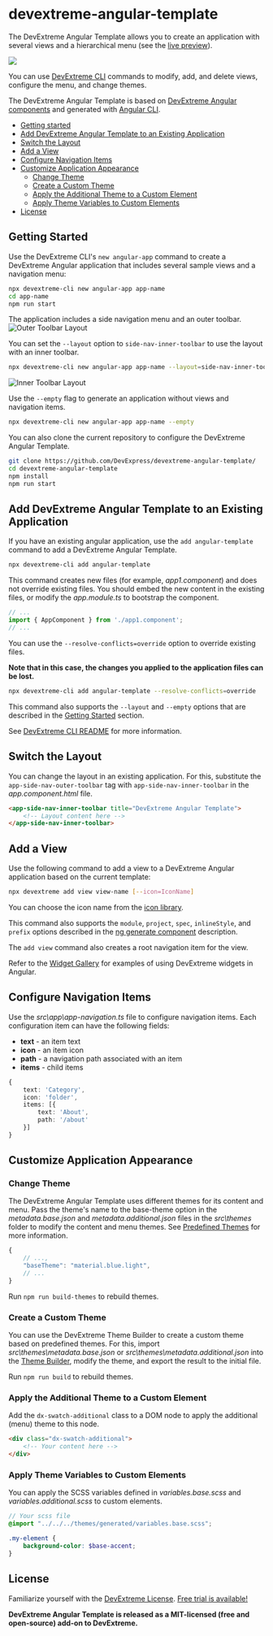  # devextreme-angular-template

The DevExtreme Angular Template allows you to create an application with several views and a hierarchical menu (see the [live preview](https://devexpress.github.io/devextreme-angular-template)).

![](https://user-images.githubusercontent.com/2280467/55783878-138cfd00-5ab8-11e9-8946-cb6c9de96ce1.png)

You can use [DevExtreme CLI](https://github.com/DevExpress/devextreme-cli) commands to modify, add, and delete views, configure the menu, and change themes.

The DevExtreme Angular Template is based on [DevExtreme Angular components](https://github.com/devexpress/DevExtreme-angular) and generated with [Angular CLI](https://github.com/angular/angular-cli).

* [Getting started](#getting-started)
* [Add DevExtreme Angular Template to an Existing Application](#add-template-to-existing-app)
* [Switch the Layout](#switch-layout)
* [Add a View](#add-view)
* [Configure Navigation Items](#configure-nav-items)
* [Customize Application Appearance](#customize-application-appearance)
  * [Change Theme](#change-theme)
  * [Create a Custom Theme](#create-custom-theme)
  * [Apply the Additional Theme to a Custom Element](#apply-additional-theme-to-custom-element)
  * [Apply Theme Variables to Custom Elements](#apply-theme-variables)
* [License](#license)

## <a name="getting-started"></a>Getting Started

Use the DevExtreme CLI's `new angular-app` command to create a DevExtreme Angular application that includes several sample views and a navigation menu:

```bash
npx devextreme-cli new angular-app app-name
cd app-name
npm run start
```

The application includes a side navigation menu and an outer toolbar.
![Outer Toolbar Layout](https://user-images.githubusercontent.com/2280467/55954182-b71c1000-5c66-11e9-8fcf-80d193a805c2.png)

You can set the `--layout` option to `side-nav-inner-toolbar` to use the layout with an inner toolbar.

```bash
npx devextreme-cli new angular-app app-name --layout=side-nav-inner-toolbar
```

![Inner Toolbar Layout](https://user-images.githubusercontent.com/2280467/55954209-cc913a00-5c66-11e9-8502-c99824b192e1.png)

Use the `--empty` flag to generate an application without views and navigation items.

```bash
npx devextreme-cli new angular-app app-name --empty
```

You can also clone the current repository to configure the DevExtreme Angular Template.

```bash
git clone https://github.com/DevExpress/devextreme-angular-template/
cd devextreme-angular-template
npm install
npm run start
```

## <a name="add-template-to-existing-app"></a>Add DevExtreme Angular Template to an Existing Application

If you have an existing angular application, use the `add angular-template` command to add a DevExtreme Angular Template.

```bash
npx devextreme-cli add angular-template
```

This command creates new files (for example, *app1.component*) and does not override existing files. You should embed the new content in the existing files, or modify the *app.module.ts* to bootstrap the component.

```TypeScript
// ...
import { AppComponent } from './app1.component';
// ...
```

You can use the `--resolve-conflicts=override` option to override existing files.

**Note that in this case, the changes you applied to the application files can be lost.**

```bash
npx devextreme-cli add angular-template --resolve-conflicts=override
```

This command also supports the `--layout` and `--empty` options that are described in the [Getting Started](#getting-started) section.

See [DevExtreme CLI README](https://github.com/devexpress/DevExtreme-cli#add-devextreme-to-an-existing-application) for more information.

## <a name="switch-layout"></a>Switch the Layout

You can change the layout in an existing application. For this, substitute the `app-side-nav-outer-toolbar` tag with `app-side-nav-inner-toolbar` in the *app.component.html* file.

```html
<app-side-nav-inner-toolbar title="DevExtreme Angular Template">
    <!-- Layout content here -->
</app-side-nav-inner-toolbar>
```

## <a name="add-view"></a>Add a View

Use the following command to add a view to a DevExtreme Angular application based on the current template:

```bash
npx devextreme add view view-name [--icon=IconName]
```

You can choose the icon name from the [icon library](https://js.devexpress.com/Documentation/Guide/Themes/Icon_Library/).

This command also supports the `module`, `project`, `spec`, `inlineStyle`, and `prefix` options described in the [ng generate component](https://github.com/angular/angular-cli/wiki/generate-component) description.

The `add view` command also creates a root navigation item for the view.

Refer to the [Widget Gallery](https://js.devexpress.com/Demos/WidgetsGallery/) for examples of using DevExtreme widgets in Angular.

## <a name="configure-nav-items"></a>Configure Navigation Items

Use the *src\app\app-navigation.ts* file to configure navigation items. Each configuration item can have the following fields:

- **text** - an item text
- **icon** - an item icon
- **path** - a navigation path associated with an item
- **items** - child items

```TypeScript
{
    text: 'Category',
    icon: 'folder',
    items: [{
        text: 'About',
        path: '/about'
    }]
}
```

## <a name="customize-application-appearance"></a>Customize Application Appearance

### <a name="change-theme"></a>Change Theme

The DevExtreme Angular Template uses different themes for its content and menu. Pass the theme's name to the base-theme option in the *metadata.base.json* and *metadata.additional.json* files in the *src\themes* folder to modify the content and menu themes. See [Predefined Themes](https://js.devexpress.com/Documentation/Guide/Themes/Predefined_Themes/) for more information.

```javascript
{
    // ...,
    "baseTheme": "material.blue.light",
    // ...
}
```

Run `npm run build-themes` to rebuild themes.

### <a name="create-custom-theme"></a>Create a Custom Theme

You can use the DevExtreme Theme Builder to create a custom theme based on predefined themes. For this, import *src\themes\metadata.base.json* or *src\themes\metadata.additional.json* into the [Theme Builder](https://js.devexpress.com/Documentation/Guide/Themes/Theme_Builder/), modify the theme, and export the result to the initial file.

Run `npm run build` to rebuild themes.

### <a name="apply-additional-theme-to-custom-element"></a>Apply the Additional Theme to a Custom Element

Add the `dx-swatch-additional` class to a DOM node to apply the additional (menu) theme to this node.

```html
<div class="dx-swatch-additional">
    <!-- Your content here -->
</div>
```

### <a name="apply-theme-variables"></a>Apply Theme Variables to Custom Elements

You can apply the SCSS variables defined in *variables.base.scss* and *variables.additional.scss* to custom elements.

```scss
// Your scss file
@import "../../../themes/generated/variables.base.scss";

.my-element {
    background-color: $base-accent;
}
```

## <a name="license"></a>License

Familiarize yourself with the
[DevExtreme License](https://js.devexpress.com/Licensing/).
[Free trial is available!](http://js.devexpress.com/Buy/)

**DevExtreme Angular Template is released as a MIT-licensed (free and open-source) add-on to DevExtreme.**
